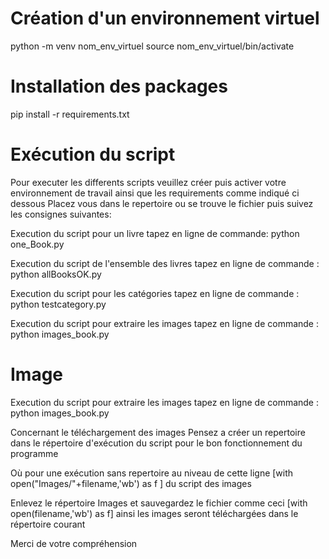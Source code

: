 # Création d'un environnement virtuel

python<version> -m venv nom_env_virtuel
source nom_env_virtuel/bin/activate

# Installation des packages

pip<version> install -r requirements.txt


# Exécution du script
Pour executer les differents scripts veuillez créer puis activer votre environnement de travail ainsi que les requirements comme indiqué ci dessous 
Placez vous dans le repertoire ou se trouve le fichier puis suivez les consignes suivantes:
  
Execution du script pour un livre tapez en ligne de commande: 
  python one_Book.py    
  
Execution du script de l'ensemble des livres tapez en ligne de commande :
python allBooksOK.py  
  
Execution du script pour les catégories tapez en ligne de commande :
python testcategory.py
  
 Execution du script pour extraire les images tapez en ligne de commande :
 python images_book.py
  
  

  
  
# Image
  Execution du script pour extraire les images tapez en ligne de commande :
  python images_book.py
  
Concernant le téléchargement des images Pensez a créer un repertoire <Images> dans le répertoire d'exécution du script 
pour le bon fonctionnement du programme

Où pour une exécution sans repertoire au niveau de cette ligne [with open("Images/"+filename,'wb') as f ] du script des images

Enlevez le répertoire Images et sauvegardez le fichier comme ceci  [with open(filename,'wb') as f]
ainsi les images seront téléchargées dans le répertoire courant

Merci de votre compréhension



